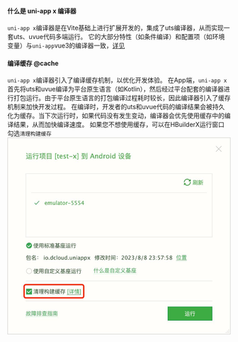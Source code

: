 #### 什么是 uni-app x 编译器

`uni-app x`编译器是在Vite基础上进行扩展开发的，集成了uts编译器，从而实现一套uts、uvue代码多端运行。
它的大部分特性（如条件编译）和配置项（如环境变量）与`uni-app`vue3的编译器一致，[详见](https://uniapp.dcloud.net.cn/tutorial/compiler.html)

#### 编译缓存 @cache

`uni-app x`编译器引入了编译缓存机制，以优化开发体验。
在App端，`uni-app x`首先将uts和uvue编译为平台原生语言（如Kotlin），然后经过平台配套的编译器进行打包运行。由于平台原生语言的打包编译过程耗时较长，因此编译器引入了缓存机制来加快开发过程。
在编译时，开发者的uts和uvue代码的编译结果会被持久化为缓存。当下次运行时，如果代码没有发生变动，编译器会优先使用缓存中的编译结果，从而加快编译速度。
如果您不想使用缓存，可以在HBuilderX运行窗口勾选`清理构建缓存`![](README_files/1.jpg)

